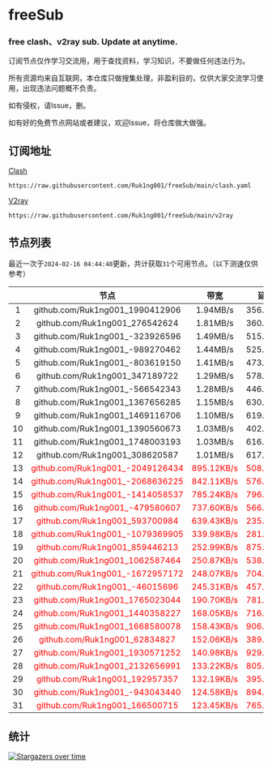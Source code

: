 # freeSub
### free clash、v2ray sub. Update at anytime.

订阅节点仅作学习交流用，用于查找资料，学习知识，不要做任何违法行为。

所有资源均来自互联网，本仓库只做搜集处理，非盈利目的，仅供大家交流学习使用，出现违法问题概不负责。

如有侵权，请Issue，删。

如有好的免费节点网站或者建议，欢迎Issue，将仓库做大做强。

## 订阅地址
[Clash](https://raw.githubusercontent.com/Ruk1ng001/freeSub/main/clash.yaml)
```
https://raw.githubusercontent.com/Ruk1ng001/freeSub/main/clash.yaml
```
[V2ray](https://raw.githubusercontent.com/Ruk1ng001/freeSub/main/v2ray)
```
https://raw.githubusercontent.com/Ruk1ng001/freeSub/main/v2ray
```

## 节点列表

最近一次于`2024-02-16 04:44:48`更新，共计获取`31`个可用节点。（以下测速仅供参考）

|  | 节点 | 带宽 | 延迟 |
|:-:|:--:|:--:|:--:|
 | 1 | github.com/Ruk1ng001_1990412906 | 1.94MB/s | 356.00ms |
 | 2 | github.com/Ruk1ng001_276542624 | 1.81MB/s | 360.00ms |
 | 3 | github.com/Ruk1ng001_-323926596 | 1.49MB/s | 515.00ms |
 | 4 | github.com/Ruk1ng001_-989270462 | 1.44MB/s | 525.00ms |
 | 5 | github.com/Ruk1ng001_-803619150 | 1.41MB/s | 473.00ms |
 | 6 | github.com/Ruk1ng001_347189722 | 1.29MB/s | 578.00ms |
 | 7 | github.com/Ruk1ng001_-566542343 | 1.28MB/s | 446.00ms |
 | 8 | github.com/Ruk1ng001_1367656285 | 1.15MB/s | 630.00ms |
 | 9 | github.com/Ruk1ng001_1469116706 | 1.10MB/s | 619.00ms |
 | 10 | github.com/Ruk1ng001_1390560673 | 1.03MB/s | 402.00ms |
 | 11 | github.com/Ruk1ng001_1748003193 | 1.03MB/s | 616.00ms |
 | 12 | github.com/Ruk1ng001_308620587 | 1.01MB/s | 617.00ms |
 | 13 | <font color=red>github.com/Ruk1ng001_-2049126434</font> | <font color=red>895.12KB/s</font> | <font color=red>508.00ms</font> |
 | 14 | <font color=red>github.com/Ruk1ng001_-2068636225</font> | <font color=red>842.11KB/s</font> | <font color=red>576.00ms</font> |
 | 15 | <font color=red>github.com/Ruk1ng001_-1414058537</font> | <font color=red>785.24KB/s</font> | <font color=red>796.00ms</font> |
 | 16 | <font color=red>github.com/Ruk1ng001_-479580607</font> | <font color=red>737.60KB/s</font> | <font color=red>566.00ms</font> |
 | 17 | <font color=red>github.com/Ruk1ng001_593700984</font> | <font color=red>639.43KB/s</font> | <font color=red>235.00ms</font> |
 | 18 | <font color=red>github.com/Ruk1ng001_-1079369905</font> | <font color=red>339.98KB/s</font> | <font color=red>281.00ms</font> |
 | 19 | <font color=red>github.com/Ruk1ng001_859446213</font> | <font color=red>252.99KB/s</font> | <font color=red>875.00ms</font> |
 | 20 | <font color=red>github.com/Ruk1ng001_1062587464</font> | <font color=red>250.87KB/s</font> | <font color=red>538.00ms</font> |
 | 21 | <font color=red>github.com/Ruk1ng001_-1672957172</font> | <font color=red>248.07KB/s</font> | <font color=red>704.00ms</font> |
 | 22 | <font color=red>github.com/Ruk1ng001_-46015696</font> | <font color=red>245.31KB/s</font> | <font color=red>457.00ms</font> |
 | 23 | <font color=red>github.com/Ruk1ng001_1765023044</font> | <font color=red>190.70KB/s</font> | <font color=red>781.00ms</font> |
 | 24 | <font color=red>github.com/Ruk1ng001_1440358227</font> | <font color=red>168.05KB/s</font> | <font color=red>716.00ms</font> |
 | 25 | <font color=red>github.com/Ruk1ng001_1668580078</font> | <font color=red>158.43KB/s</font> | <font color=red>906.00ms</font> |
 | 26 | <font color=red>github.com/Ruk1ng001_62834827</font> | <font color=red>152.06KB/s</font> | <font color=red>389.00ms</font> |
 | 27 | <font color=red>github.com/Ruk1ng001_1930571252</font> | <font color=red>140.98KB/s</font> | <font color=red>929.00ms</font> |
 | 28 | <font color=red>github.com/Ruk1ng001_2132656991</font> | <font color=red>133.22KB/s</font> | <font color=red>805.00ms</font> |
 | 29 | <font color=red>github.com/Ruk1ng001_192957357</font> | <font color=red>132.19KB/s</font> | <font color=red>395.00ms</font> |
 | 30 | <font color=red>github.com/Ruk1ng001_-943043440</font> | <font color=red>124.58KB/s</font> | <font color=red>894.00ms</font> |
 | 31 | <font color=red>github.com/Ruk1ng001_166500715</font> | <font color=red>123.45KB/s</font> | <font color=red>765.00ms</font> |


## 统计

[![Stargazers over time](https://starchart.cc/Ruk1ng001/freeSub.svg)](https://starchart.cc/Ruk1ng001/freeSub)